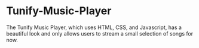 # Tunify-Music-Player

<P>The Tunify Music Player, which uses HTML, CSS, and Javascript, has a beautiful look and only allows users to stream a small selection of songs for now.</P>
